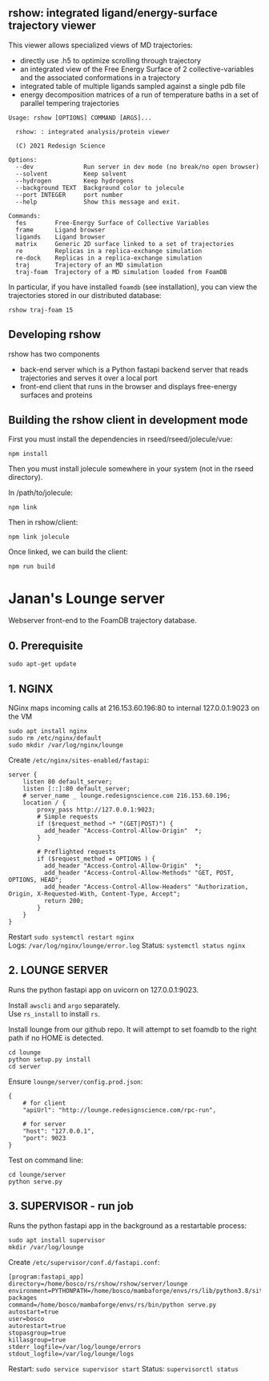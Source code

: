 
## rshow: integrated ligand/energy-surface trajectory viewer

This viewer allows specialized views of MD trajectories:

- directly use .h5 to optimize scrolling through trajectory
- an integrated view of the Free Energy Surface of 2 collective-variables
  and the associated conformations in a trajectory
- integrated table of multiple ligands sampled against a single pdb file
- energy decomposition matrices of a run of temperature baths in
  a set of parallel tempering trajectories 

```
Usage: rshow [OPTIONS] COMMAND [ARGS]...

  rshow: : integrated analysis/protein viewer

  (C) 2021 Redesign Science

Options:
  --dev              Run server in dev mode (no break/no open browser)
  --solvent          Keep solvent
  --hydrogen         Keep hydrogens
  --background TEXT  Background color to jolecule
  --port INTEGER     port number
  --help             Show this message and exit.

Commands:
  fes        Free-Energy Surface of Collective Variables
  frame      Ligand browser
  ligands    Ligand browser
  matrix     Generic 2D surface linked to a set of trajectories
  re         Replicas in a replica-exchange simulation
  re-dock    Replicas in a replica-exchange simulation
  traj       Trajectory of an MD simulation
  traj-foam  Trajectory of a MD simulation loaded from FoamDB
```

In particular, if you have installed `foamdb` (see installation), you can
view the trajectories stored in our distributed database:

    rshow traj-foam 15
   

## Developing rshow

rshow has two components

- back-end server which is a Python fastapi backend server 
  that reads trajectories and serves it over a local port
- front-end client that runs in the browser and displays
  free-energy surfaces and proteins

## Building the rshow client in development mode

First you must install the dependencies in rseed/rseed/jolecule/vue:

    npm install

Then you must install jolecule somewhere in your system (not in the
rseed directory).

In /path/to/jolecule:

    npm link

Then in rshow/client:

    npm link jolecule

Once linked, we can build the client:

    npm run build




# Janan's Lounge server

Webserver front-end to the FoamDB trajectory database.


## 0. Prerequisite

```
sudo apt-get update
```


## 1. NGINX

NGinx maps incoming calls at 216.153.60.196:80 to internal 127.0.0.1:9023 on the VM

```
sudo apt install nginx
sudo rm /etc/nginx/default
sudo mkdir /var/log/nginx/lounge
```

Create `/etc/nginx/sites-enabled/fastapi`:
```
server {
    listen 80 default_server;
    listen [::]:80 default_server;
    # server_name _ lounge.redesignscience.com 216.153.60.196;
    location / {
        proxy_pass http://127.0.0.1:9023;
        # Simple requests
        if ($request_method ~* "(GET|POST)") {
          add_header "Access-Control-Allow-Origin"  *;
        }

        # Preflighted requests
        if ($request_method = OPTIONS ) {
          add_header "Access-Control-Allow-Origin"  *;
          add_header "Access-Control-Allow-Methods" "GET, POST, OPTIONS, HEAD";
          add_header "Access-Control-Allow-Headers" "Authorization, Origin, X-Requested-With, Content-Type, Accept";
          return 200;
        }
    }
}
```

Restart `sudo systemctl restart nginx`   
Logs: `/var/log/nginx/lounge/error.log`
Status: `systemctl status nginx`

## 2. LOUNGE SERVER

Runs the python fastapi app on uvicorn on 127.0.0.1:9023.  

Install `awscli` and `argo` separately.  
Use `rs_install` to install `rs`.

Install lounge from our github repo. It will attempt to set foamdb
to the right path if no HOME is detected.

```
cd lounge
python setup.py install
cd server
```

Ensure `lounge/server/config.prod.json`:
```
{
    # for client
    "apiUrl": "http://lounge.redesignscience.com/rpc-run",  

    # for server
    "host": "127.0.0.1",
    "port": 9023
}
```

Test on command line:
```
cd lounge/server
python serve.py
```



## 3. SUPERVISOR - run job

Runs the python fastapi app in the background as a restartable process:

```
sudo apt install supervisor
mkdir /var/log/lounge
```

Create `/etc/supervisor/conf.d/fastapi.conf`:
```
[program:fastapi_app]
directory=/home/bosco/rs/rshow/rshow/server/lounge
environment=PYTHONPATH=/home/bosco/mambaforge/envs/rs/lib/python3.8/site-packages
command=/home/bosco/mambaforge/envs/rs/bin/python serve.py
autostart=true
user=bosco
autorestart=true
stopasgroup=true
killasgroup=true
stderr_logfile=/var/log/lounge/errors
stdout_logfile=/var/log/lounge/logs
```

Restart: `sudo service supervisor start`
Status: `supervisorctl status`
